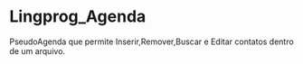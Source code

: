 # Lingprog_Agenda
PseudoAgenda que permite Inserir,Remover,Buscar e Editar contatos dentro de um arquivo.
